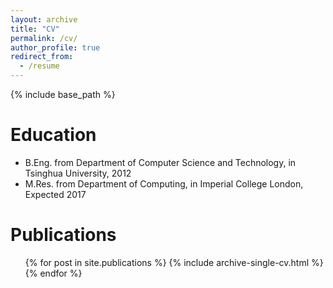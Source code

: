 ```yaml
---
layout: archive
title: "CV"
permalink: /cv/
author_profile: true
redirect_from:
  - /resume
---
```


{% include base_path %}

Education
======
* B.Eng. from Department of Computer Science and Technology, in Tsinghua University, 2012
* M.Res. from Department of Computing, in Imperial College London, Expected 2017


Publications
======
  <ul>{% for post in site.publications %}
    {% include archive-single-cv.html %}
  {% endfor %}</ul>
